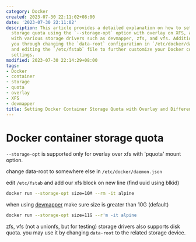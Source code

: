 ```yaml
---
category: Docker
created: 2023-07-30 22:11:02+08:00
date: '2023-07-30 22:11:02'
description: This article provides a detailed explanation on how to set Docker container
  storage quota using the `--storage-opt` option with overlay on XFS, and offers examples
  with various storage drivers such as devmapper, zfs, and vfs. Additionally, it guides
  you through changing the `data-root` configuration in `/etc/docker/daemon.json`
  and editing the `/etc/fstab` file to further customize your Docker container's storage
  settings.
modified: 2023-07-30 22:14:29+08:00
tags:
- Docker
- container
- storage
- quota
- overlay
- XFS
- devmapper
title: Setting Docker Container Storage Quota with Overlay and Different Storage Drivers
---
```


# Docker container storage quota

`--storage-opt` is supported only for overlay over xfs with 'pquota' mount option.

change data-root to somewhere else in `/etc/docker/daemon.json`

edit `/etc/fstab` and add our xfs block on new line (find uuid using blkid)

```bash
docker run --storage-opt size=10M --rm -it alpine
```

when using [devmapper](https://docs.docker.com/storage/storagedriver/device-mapper-driver) make sure size is greater than 10G (default)

```bash
docker run --storage-opt size=11G --r'm -it alpine
```

zfs, vfs (not a unionfs, but for testing) storage drivers also supports disk quota. you may use it by changing `data-root` to the related storage device.
